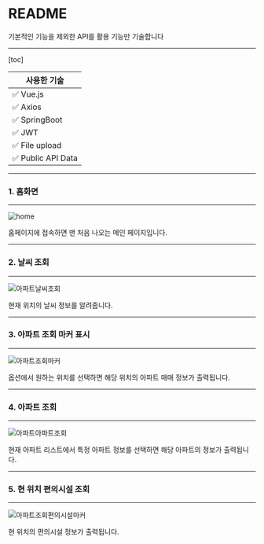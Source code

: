 # README

  기본적인 기능을 제외한 API를 활용 기능만 기술합니다

<hr>

[toc]

| 사용한 기술                        |
| ---------------------------------- |
| :white_check_mark: Vue.js          |
| :white_check_mark: Axios           |
| :white_check_mark: SpringBoot      |
| :white_check_mark: JWT             |
| :white_check_mark: File upload     |
| :white_check_mark: Public API Data |

<hr>

### 1. 홈화면

<hr>

![home](https://user-images.githubusercontent.com/89397726/152199837-44b6a355-530d-4b8a-85c8-823a7812b498.JPG)


홈페이지에 접속하면 맨 처음 나오는 메인 페이지입니다.

<hr>

### 2. 날씨 조회

<hr>

![아파트날씨조회](https://user-images.githubusercontent.com/89397726/152199892-81bd8b3d-027e-403f-9d64-edb9b418f5df.JPG)


현재 위치의 날씨 정보를 알려줍니다.

<hr>

### 3. 아파트 조회 마커 표시

<hr>

![아파트조회마커](https://user-images.githubusercontent.com/89397726/152199919-2407f2d3-0f11-431a-b362-1bc92ff7f4b6.JPG)


옵션에서 원하는 위치를 선택하면 해당 위치의 아파트 매매 정보가 출력됩니다.

<hr>

### 4. 아파트 조회

<hr>

![아파트아파트조회](https://user-images.githubusercontent.com/89397726/152199942-ff6afd05-dafb-4ec1-9017-9458242a24f1.JPG)


현재 아파트 리스트에서 특정 아파트 정보를 선택하면
해당 아파트의 정보가 출력됩니다.

<hr>

### 5. 현 위치 편의시설 조회

<hr>

![아파트조회편의시설마커](https://user-images.githubusercontent.com/89397726/152199967-b671d1c9-a71b-47af-84d6-38ac6d97308d.JPG)


현 위치의 편의시설 정보가 출력됩니다.
